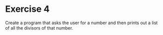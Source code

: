 # Exercise 4
Create a program that asks the user for a number and then prints out a list of all the divisors of that number.
